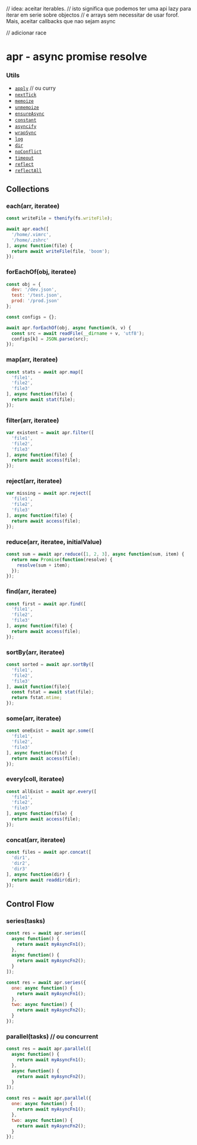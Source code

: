 // idea: aceitar iterables.
// isto significa que podemos ter uma api lazy para iterar em serie sobre objectos
// e arrays sem necessitar de usar forof. Mais, aceitar callbacks que nao sejam async

// adicionar race

# apr - async promise resolve

### Utils

* [`apply`](#apply) // ou curry
* [`nextTick`](#nextTick)
* [`memoize`](#memoize)
* [`unmemoize`](#unmemoize)
* [`ensureAsync`](#ensureAsync)
* [`constant`](#constant)
* [`asyncify`](#asyncify)
* [`wrapSync`](#wrapSync)
* [`log`](#log)
* [`dir`](#dir)
* [`noConflict`](#noConflict)
* [`timeout`](#timeout)
* [`reflect`](#reflect)
* [`reflectAll`](#reflectAll)

## Collections

### each(arr, iteratee)


```js
const writeFile = thenify(fs.writeFile);

await apr.each([
  '/home/.vimrc',
  '/home/.zshrc'
], async function(file) {
  return await writeFile(file, 'boom');
});
```

### forEachOf(obj, iteratee)

```js
const obj = {
  dev: '/dev.json',
  test: '/test.json',
  prod: '/prod.json'
};

const configs = {};

await apr.forEachOf(obj, async function(k, v) {
  const src = await readFile(__dirname + v, 'utf8');
  configs[k] = JSON.parse(src);
});
```

### map(arr, iteratee)

```js
const stats = await apr.map([
  'file1',
  'file2',
  'file3'
], async function(file) {
  return await stat(file);
});
```

### filter(arr, iteratee)

```js
var existent = await apr.filter([
  'file1',
  'file2',
  'file3'
], async function(file) {
  return await access(file);
});
```

### reject(arr, iteratee)

```js
var missing = await apr.reject([
  'file1',
  'file2',
  'file3'
], async function(file) {
  return await access(file);
});
```

### reduce(arr, iteratee, initialValue)

```js
const sum = await apr.reduce([1, 2, 3], async function(sum, item) {
  return new Promise(function(resolve) {
    resolve(sum + item);
  });
});
```

### find(arr, iteratee)

```js
const first = await apr.find([
  'file1',
  'file2',
  'file3'
], async function(file) {
  return await access(file);
});
```

### sortBy(arr, iteratee)

```js
const sorted = await apr.sortBy([
  'file1',
  'file2',
  'file3'
], await function(file){
  const fstat = await stat(file);
  return fstat.mtime;
});
```

### some(arr, iteratee)

```js
const oneExist = await apr.some([
  'file1',
  'file2',
  'file3'
], async function(file) {
  return await access(file);
});
```

### every(coll, iteratee)

```js
const allExist = await apr.every([
  'file1',
  'file2',
  'file3'
], async function(file) {
  return await access(file);
});
```

### concat(arr, iteratee)

```js
const files = await apr.concat([
  'dir1',
  'dir2',
  'dir3'
], async function(dir) {
  return await readdir(dir);
});
```

## Control Flow

### series(tasks)

```js
const res = await apr.series([
  async function() {
    return await myAsyncFn1();
  },
  async function() {
    return await myAsyncFn2();
  }
]);

const res = await apr.series({
  one: async function() {
    return await myAsyncFn1();
  },
  two: async function() {
    return await myAsyncFn2();
  }
});
```

### parallel(tasks) // ou concurrent

```js
const res = await apr.parallel([
  async function() {
    return await myAsyncFn1();
  },
  async function() {
    return await myAsyncFn2();
  }
]);

const res = await apr.parallel({
  one: async function() {
    return await myAsyncFn1();
  },
  two: async function() {
    return await myAsyncFn2();
  }
});
```
